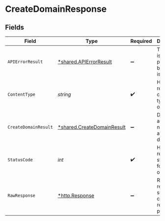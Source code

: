 # CreateDomainResponse


## Fields

| Field                                                                   | Type                                                                    | Required                                                                | Description                                                             |
| ----------------------------------------------------------------------- | ----------------------------------------------------------------------- | ----------------------------------------------------------------------- | ----------------------------------------------------------------------- |
| `APIErrorResult`                                                        | [*shared.APIErrorResult](../../models/shared/apierrorresult.md)         | :heavy_minus_sign:                                                      | The domain is not valid, possibly because it is too long.               |
| `ContentType`                                                           | *string*                                                                | :heavy_check_mark:                                                      | HTTP response content type for this operation                           |
| `CreateDomainResult`                                                    | [*shared.CreateDomainResult](../../models/shared/createdomainresult.md) | :heavy_minus_sign:                                                      | Details about the newly added domain.                                   |
| `StatusCode`                                                            | *int*                                                                   | :heavy_check_mark:                                                      | HTTP response status code for this operation                            |
| `RawResponse`                                                           | [*http.Response](https://pkg.go.dev/net/http#Response)                  | :heavy_minus_sign:                                                      | Raw HTTP response; suitable for custom response parsing                 |
